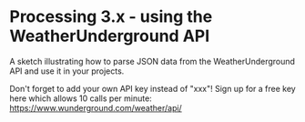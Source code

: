 # Processing 3.x - using the WeatherUnderground API
A sketch illustrating how to parse JSON data from the WeatherUnderground API and use it in your projects.

Don't forget to add your own API key instead of "xxx"!  Sign up for a free key here which allows 10 calls per minute: https://www.wunderground.com/weather/api/